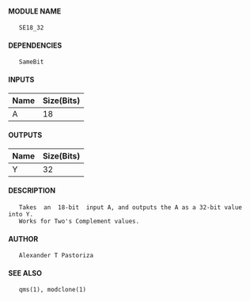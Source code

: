 #### MODULE NAME
       SE18_32

#### DEPENDENCIES
       SameBit

#### INPUTS
Name | Size(Bits)
-----|------------
A   |     18     

#### OUTPUTS
Name | Size(Bits)
-----|------------
Y   |     32     

#### DESCRIPTION
       Takes  an  18-bit  input A, and outputs the A as a 32-bit value into Y.
       Works for Two's Complement values.

#### AUTHOR
       Alexander T Pastoriza

#### SEE ALSO
       qms(1), modclone(1)
